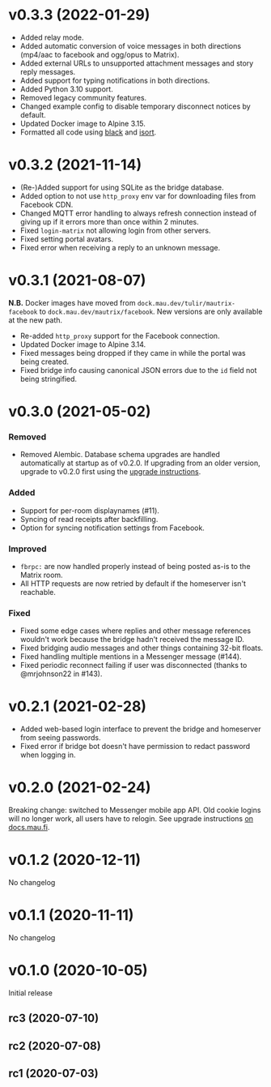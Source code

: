 # v0.3.3 (2022-01-29)

* Added relay mode.
* Added automatic conversion of voice messages in both directions (mp4/aac to facebook and ogg/opus to Matrix).
* Added external URLs to unsupported attachment messages and story reply messages.
* Added support for typing notifications in both directions.
* Added Python 3.10 support.
* Removed legacy community features.
* Changed example config to disable temporary disconnect notices by default.
* Updated Docker image to Alpine 3.15.
* Formatted all code using [black](https://github.com/psf/black) and [isort](https://github.com/PyCQA/isort). 

# v0.3.2 (2021-11-14)

* (Re-)Added support for using SQLite as the bridge database.
* Added option to not use `http_proxy` env var for downloading files from Facebook CDN.
* Changed MQTT error handling to always refresh connection instead of giving up
  if it errors more than once within 2 minutes.
* Fixed `login-matrix` not allowing login from other servers.
* Fixed setting portal avatars.
* Fixed error when receiving a reply to an unknown message.

# v0.3.1 (2021-08-07)

**N.B.** Docker images have moved from `dock.mau.dev/tulir/mautrix-facebook` to
`dock.mau.dev/mautrix/facebook`. New versions are only available at the new path.

* Re-added `http_proxy` support for the Facebook connection.
* Updated Docker image to Alpine 3.14.
* Fixed messages being dropped if they came in while the portal was being created.
* Fixed bridge info causing canonical JSON errors due to the `id` field not
  being stringified.

# v0.3.0 (2021-05-02)

### Removed
* Removed Alembic. Database schema upgrades are handled automatically at
  startup as of v0.2.0. If upgrading from an older version, upgrade to v0.2.0
  first using the [upgrade instructions](https://docs.mau.fi/bridges/python/facebook/upgrading-to-v0.2.0.html).

### Added
* Support for per-room displaynames (#11).
* Syncing of read receipts after backfilling.
* Option for syncing notification settings from Facebook.

### Improved
* `fbrpc:` are now handled properly instead of being posted as-is to the Matrix room.
* All HTTP requests are now retried by default if the homeserver isn't reachable.

### Fixed
* Fixed some edge cases where replies and other message references wouldn't work because the bridge hadn't received the message ID.
* Fixed bridging audio messages and other things containing 32-bit floats.
* Fixed handling multiple mentions in a Messenger message (#144).
* Fixed periodic reconnect failing if user was disconnected (thanks to @mrjohnson22 in #143).

# v0.2.1 (2021-02-28)

* Added web-based login interface to prevent the bridge and homeserver from seeing passwords.
* Fixed error if bridge bot doesn't have permission to redact password when logging in.

# v0.2.0 (2021-02-24)

Breaking change: switched to Messenger mobile app API. Old cookie logins will
no longer work, all users have to relogin. See upgrade instructions
[on docs.mau.fi](https://docs.mau.fi/bridges/python/facebook/upgrading-to-v0.2.0.html).

# v0.1.2 (2020-12-11)

No changelog

# v0.1.1 (2020-11-11)

No changelog

# v0.1.0 (2020-10-05)

Initial release

## rc3 (2020-07-10)

## rc2 (2020-07-08)

## rc1 (2020-07-03)
